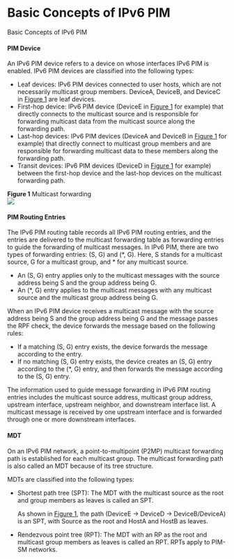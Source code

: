 Basic Concepts of IPv6 PIM
==========================

Basic Concepts of IPv6 PIM

#### PIM Device

An IPv6 PIM device refers to a device on whose interfaces IPv6 PIM is enabled. IPv6 PIM devices are classified into the following types:

* Leaf devices: IPv6 PIM devices connected to user hosts, which are not necessarily multicast group members. DeviceA, DeviceB, and DeviceC in [Figure 1](#EN-US_CONCEPT_0000001589365225__fig_dc_vrp_multicast_cfg_000401) are leaf devices.
* First-hop device: IPv6 PIM device (DeviceE in [Figure 1](#EN-US_CONCEPT_0000001589365225__fig_dc_vrp_multicast_cfg_000401) for example) that directly connects to the multicast source and is responsible for forwarding multicast data from the multicast source along the forwarding path.
* Last-hop devices: IPv6 PIM devices (DeviceA and DeviceB in [Figure 1](#EN-US_CONCEPT_0000001589365225__fig_dc_vrp_multicast_cfg_000401) for example) that directly connect to multicast group members and are responsible for forwarding multicast data to these members along the forwarding path.
* Transit devices: IPv6 PIM devices (DeviceD in [Figure 1](#EN-US_CONCEPT_0000001589365225__fig_dc_vrp_multicast_cfg_000401) for example) between the first-hop device and the last-hop devices on the multicast forwarding path.

**Figure 1** Multicast forwarding  
![](figure/en-us_image_0000001538286034.png)

#### PIM Routing Entries

The IPv6 PIM routing table records all IPv6 PIM routing entries, and the entries are delivered to the multicast forwarding table as forwarding entries to guide the forwarding of multicast messages. In IPv6 PIM, there are two types of forwarding entries: (S, G) and (\*, G). Here, S stands for a multicast source, G for a multicast group, and \* for any multicast source.

* An (S, G) entry applies only to the multicast messages with the source address being S and the group address being G.
* An (\*, G) entry applies to the multicast messages with any multicast source and the multicast group address being G.

When an IPv6 PIM device receives a multicast message with the source address being S and the group address being G and the message passes the RPF check, the device forwards the message based on the following rules:

* If a matching (S, G) entry exists, the device forwards the message according to the entry.
* If no matching (S, G) entry exists, the device creates an (S, G) entry according to the (\*, G) entry, and then forwards the message according to the (S, G) entry.

The information used to guide message forwarding in IPv6 PIM routing entries includes the multicast source address, multicast group address, upstream interface, upstream neighbor, and downstream interface list. A multicast message is received by one upstream interface and is forwarded through one or more downstream interfaces.


#### MDT

On an IPv6 PIM network, a point-to-multipoint (P2MP) multicast forwarding path is established for each multicast group. The multicast forwarding path is also called an MDT because of its tree structure.

MDTs are classified into the following types:

* Shortest path tree (SPT): The MDT with the multicast source as the root and group members as leaves is called an SPT.
  
  As shown in [Figure 1](#EN-US_CONCEPT_0000001589365225__fig_dc_vrp_multicast_cfg_000401), the path (DeviceE -> DeviceD -> DeviceB/DeviceA) is an SPT, with Source as the root and HostA and HostB as leaves.
* Rendezvous point tree (RPT): The MDT with an RP as the root and multicast group members as leaves is called an RPT. RPTs apply to PIM-SM networks.